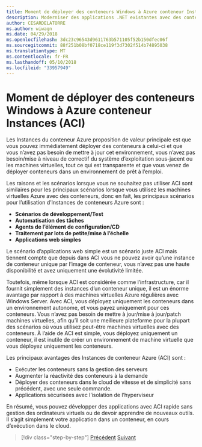 ```yaml
---
title: Moment de déployer des conteneurs Windows à Azure conteneur Instances (ACI)
description: Moderniser des applications .NET existantes avec des conteneurs de Cloud Azure et Windows | Moment de déployer des conteneurs Windows à Azure conteneur Instances (ACI)
author: CESARDELATORRE
ms.author: wiwagn
ms.date: 04/29/2018
ms.openlocfilehash: 3dc23c96543d9611763b571105f52b150dfec06f
ms.sourcegitcommit: 88f251b08bf0718ce119f3d7302f514b74895038
ms.translationtype: MT
ms.contentlocale: fr-FR
ms.lasthandoff: 05/10/2018
ms.locfileid: "33957949"
---
```

# <a name="when-to-deploy-windows-containers-to-azure-container-instances-aci"></a>Moment de déployer des conteneurs Windows à Azure conteneur Instances (ACI)

Les Instances du conteneur Azure proposition de valeur principale est que vous pouvez immédiatement déployer des conteneurs à celui-ci et que vous n’avez pas besoin de mettre à jour cet environnement, vous n’avez pas besoin/mise à niveau de correctif du système d’exploitation sous-jacent ou les machines virtuelles, tout ce qui est transparente et que vous venez de déployer conteneurs dans un environnement de prêt à l’emploi.

Les raisons et les scénarios lorsque vous ne souhaitez pas utiliser ACI sont similaires pour les principaux scénarios lorsque vous utilisez les machines virtuelles Azure avec des conteneurs, donc en fait, les principaux scénarios pour l’utilisation d’Instances de conteneurs Azure sont :

-   **Scénarios de développement/Test**
-   **Automatisation des tâches**
-   **Agents de l’élément de configuration/CD**
-   **Traitement par lots de petite/mise à l’échelle**
-   **Applications web simples**

Le scénario d’applications web simple est un scénario juste ACI mais tiennent compte que depuis dans ACI vous ne pouvez avoir qu’une instance de conteneur unique par l’image de conteneur, vous n’avez pas une haute disponibilité et avez uniquement une évolutivité limitée.

Toutefois, même lorsque ACI est considérée comme l’infrastructure, car il fournit simplement des instances d’un conteneur unique, il est un énorme avantage par rapport à des machines virtuelles Azure régulières avec Windows Server. Avec ACI, vous déployez uniquement les conteneurs dans un environnement autonome, et vous payez uniquement pour ces conteneurs. Vous n’avez pas besoin de mettre à jour/mise à jour/patch machines virtuelles, afin qu’il soit une meilleure plateforme pour la plupart des scénarios où vous utilisez peut-être machines virtuelles avec des conteneurs. À l’aide de ACI est simple, vous déployez uniquement un conteneur, il est inutile de créer un environnement de machine virtuelle que vous déployez uniquement les conteneurs.

Les principaux avantages des Instances de conteneur Azure (ACI) sont :

-   Exécuter les conteneurs sans la gestion des serveurs
-   Augmenter la réactivité des conteneurs à la demande
-   Déployer des conteneurs dans le cloud de vitesse et de simplicité sans précédent, avec une seule commande. 
-   Applications sécurisées avec l’isolation de l’hyperviseur

En résumé, vous pouvez développer des applications avec ACI rapide sans gestion des ordinateurs virtuels ou de devoir apprendre de nouveaux outils. Il s’agit simplement votre application dans un conteneur, en cours d’exécution dans le cloud.

>[!div class="step-by-step"]
[Précédent](when-to-deploy-windows-containers-to-azure-vms-iaas-cloud.md)
[Suivant](when-to-deploy-windows-containers-to-service-fabric.md)
